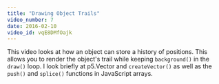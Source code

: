 ```yaml
---
title: "Drawing Object Trails"
video_number: 7
date: 2016-02-10
video_id: vqE8DMfOajk
---
```


This video looks at how an object can store a history of positions.  This allows you to render the object's trail while keeping `background()` in the `draw()` loop. I look briefly at p5.Vector and `createVector()` as well as the `push()` and `splice()` functions in JavaScript arrays.